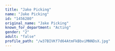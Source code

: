 ```yaml
---
title: "Jake Picking"
name: "Jake Picking"
id: "1456280"
original_name: "Jake Picking"
known_for_department: "Acting"
gender: "2"
adult: "false"
profile_path: "/w37BIVKf7d64AtmFkBbviMNNDsX.jpg"
---
```

